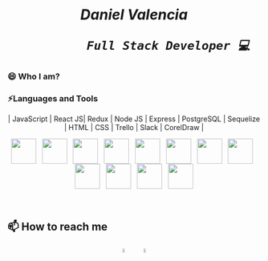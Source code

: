<h1>
  <i>
    <p align="center">Daniel Valencia<br/>
               
               Full Stack Developer 💻
  </i>
</h1>

### 😄 Who I am?


### ⚡Languages and Tools


<p align="center">
| JavaScript | React JS| Redux | Node JS | Express | PostgreSQL | Sequelize | HTML | CSS | Trello | Slack | CorelDraw |
</p>
<p align="center">
  <img src="https://user-images.githubusercontent.com/96601499/174880919-7134b46b-f5dd-4816-aeeb-9ecb44634e93.png)" width="50" height="50" align="center"/>
    &nbsp;
  <img src="https://user-images.githubusercontent.com/96601499/174881016-17a47ab4-d14e-4837-bf7e-651f019dcdb2.png" width="50" height="50" align="center"/>
    &nbsp;
  <img src="https://user-images.githubusercontent.com/96601499/174881049-8737663b-7359-4ac4-b0fd-1ea995ea5544.png" width="50" height="50" align="center"/>
    &nbsp;
  <img src="https://user-images.githubusercontent.com/96601499/174881062-df2e73ab-db13-49ac-bad9-54f4fc26f926.png" width="50" height="50" align="center"/>
    &nbsp;
  <img src="https://user-images.githubusercontent.com/96601499/174881093-57fc6f0d-89d3-445c-a637-d43ef6866597.png" width="50" height="50" align="center"/>
    &nbsp;
  <img src="https://user-images.githubusercontent.com/96601499/174881134-a8f56511-c3f4-4f8e-8cde-2fd979d7579f.png" width="50" height="50" align="center"/>
    &nbsp;
  <img src="https://user-images.githubusercontent.com/96601499/174881150-462f4cd5-4874-475f-94b9-04086f09d2bc.png" width="50" height="50" align="center"/>
    &nbsp;
  <img src="https://user-images.githubusercontent.com/96601499/174881166-ad9d780c-47d1-460a-9ee5-d61ca2b1d02d.png" width="50" height="50" align="center"/>
    &nbsp;
  <img src="https://user-images.githubusercontent.com/96601499/174881187-df6fafaa-934e-4a4d-9c91-f4eb65353671.png" width="50" height="50" align="center"/>
    &nbsp;
  <img src="https://user-images.githubusercontent.com/96601499/174882070-28458835-77af-486c-881d-d987a1db299a.png" width="50" height="50" align="center"/>
    &nbsp;
  <img src="https://user-images.githubusercontent.com/96601499/174882105-f3c8a587-b247-4483-9825-76a756375dea.png" width="50" height="50" align="center"/>
    &nbsp;
  <img src="https://user-images.githubusercontent.com/96601499/174882152-98e09df1-8e3d-48c8-9137-4569f2dde94c.png" width="50" height="50" align="center"/>
</p>  
&nbsp;
&nbsp;

## 📫 How to reach me

<p align="center">
<a href="https://www.linkedin.com/in/danielvalenciadev/" >
    <img width="4.5%" src="https://user-images.githubusercontent.com/96601499/174882957-e54db9ff-8032-45ed-b75a-917a25b406ff.png"></a>
    &nbsp;&nbsp;&nbsp;
<a href="mailto:becse.ca0@gmail.com" >
    <img width="4.5%" src="https://user-images.githubusercontent.com/96601499/174883017-9a666f99-ecbc-45a0-bf48-28a6ba7fa3b5.png"></a>
</p>

&nbsp;
&nbsp;

<!--
**dondanielon/dondanielon** is a ✨ _special_ ✨ repository because its `README.md` (this file) appears on your GitHub profile.

Here are some ideas to get you started:

- 🔭 I’m currently working on ...
- 🌱 I’m currently learning ...
- 👯 I’m looking to collaborate on ...
- 🤔 I’m looking for help with ...
- 💬 Ask me about ...
- 📫 How to reach me: ...
- 😄 Pronouns: ...
-  Fun fact: ...
-->
